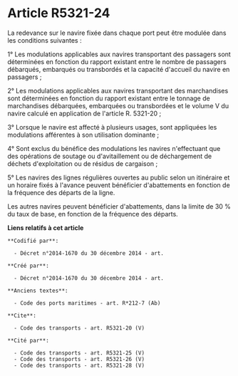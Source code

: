 # Article R5321-24

La redevance sur le navire fixée dans chaque port peut être modulée dans les conditions suivantes : 

1° Les modulations applicables aux navires transportant des passagers sont déterminées en fonction du rapport existant entre
le nombre de passagers débarqués, embarqués ou transbordés et la capacité d'accueil du navire en passagers ; 

2° Les modulations applicables aux navires transportant des marchandises sont déterminées en fonction du rapport existant
entre le tonnage de marchandises débarquées, embarquées ou transbordées et le volume V du navire calculé en application de
l'article R. 5321-20 ; 

3° Lorsque le navire est affecté à plusieurs usages, sont appliquées les modulations afférentes à son utilisation
dominante ; 

4° Sont exclus du bénéfice des modulations les navires n'effectuant que des opérations de soutage ou d'avitaillement ou de
déchargement de déchets d'exploitation ou de résidus de cargaison ; 

5° Les navires des lignes régulières ouvertes au public selon un itinéraire et un horaire fixés à l'avance peuvent bénéficier
d'abattements en fonction de la fréquence des départs de la ligne. 

Les autres navires peuvent bénéficier d'abattements, dans la limite de 30 % du taux de base, en fonction de la fréquence des
départs.

**Liens relatifs à cet article**

	**Codifié par**:

	  - Décret n°2014-1670 du 30 décembre 2014 - art.

	**Créé par**:

	  - Décret n°2014-1670 du 30 décembre 2014 - art.

	**Anciens textes**:

	  - Code des ports maritimes - art. R*212-7 (Ab)

	**Cite**:

	  - Code des transports - art. R5321-20 (V)

	**Cité par**:

	  - Code des transports - art. R5321-25 (V)
	  - Code des transports - art. R5321-26 (V)
	  - Code des transports - art. R5321-28 (V)
